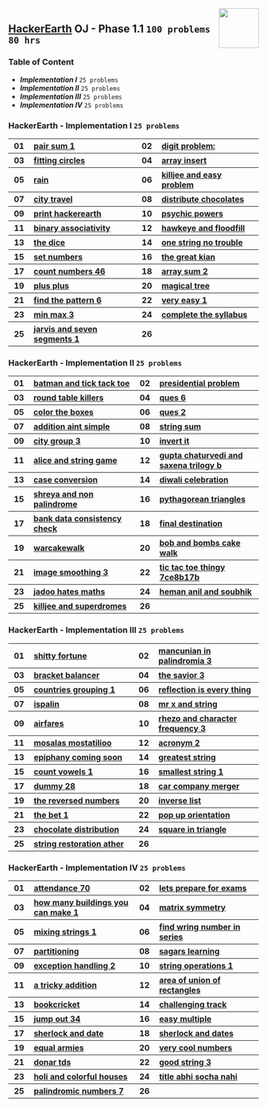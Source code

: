 <img align="right" width="80" src="https://github.com/cs-MohamedAyman/Problem-Solving-Training/blob/master/online-judges-logos/hackerearth.jpg">

## [HackerEarth](https://hackerearth.com/) OJ - Phase 1.1 `100 problems` `80 hrs`

### Table of Content

- ***Implementation I*** `25 problems`
- ***Implementation II*** `25 problems`
- ***Implementation III*** `25 problems`
- ***Implementation IV*** `25 problems`

### HackerEarth - Implementation I `25 problems`

<table>
    <tbody>
        <tr>
            <th align="center" width="50px">01</th><th align="left" width="550px"><a href="https://www.hackerearth.com/practice/data-structures/arrays/1-d/practice-problems/algorithm/pair-sum-1-0062d9ab/">pair sum 1</a></th>
            <th align="center" width="50px">02</th><th align="left" width="550px"><a href="https://www.hackerearth.com/practice/basic-programming/implementation/basics-of-implementation/practice-problems/algorithm/digit-problem/">digit problem:</a></th>
        </tr>
        <tr>
            <th align="center" width="50px">03</th><th align="left" width="550px"><a href="https://www.hackerearth.com/practice/basic-programming/implementation/basics-of-implementation/practice-problems/algorithm/fitting-circles-c00a5be3/">fitting circles</a></th>
            <th align="center" width="50px">04</th><th align="left" width="550px"><a href="https://www.hackerearth.com/practice/basic-programming/implementation/basics-of-implementation/practice-problems/algorithm/array-insert/">array insert</a></th>
        </tr>
        <tr>
            <th align="center" width="50px">05</th><th align="left" width="550px"><a href="https://www.hackerearth.com/practice/basic-programming/implementation/basics-of-implementation/practice-problems/algorithm/rain-41f57695/">rain</a></th>
            <th align="center" width="50px">06</th><th align="left" width="550px"><a href="https://www.hackerearth.com/practice/basic-programming/implementation/basics-of-implementation/practice-problems/approximate/killjee-and-easy-problem/">killjee and easy problem</a></th>
        </tr>
        <tr>
            <th align="center" width="50px">07</th><th align="left" width="550px"><a href="https://www.hackerearth.com/practice/basic-programming/implementation/basics-of-implementation/practice-problems/algorithm/city-travel-59bad87f/">city travel</a></th>
            <th align="center" width="50px">08</th><th align="left" width="550px"><a href="https://www.hackerearth.com/practice/basic-programming/implementation/basics-of-implementation/practice-problems/algorithm/distribute-chocolates-70c2c2ab/">distribute chocolates</a></th>
        </tr>
        <tr>
            <th align="center" width="50px">09</th><th align="left" width="550px"><a href="https://www.hackerearth.com/practice/basic-programming/implementation/basics-of-implementation/practice-problems/algorithm/print-hackerearth/">print hackerearth</a></th>
            <th align="center" width="50px">10</th><th align="left" width="550px"><a href="https://www.hackerearth.com/practice/basic-programming/implementation/basics-of-implementation/practice-problems/algorithm/psychic-powers/">psychic powers</a></th>
        </tr>
        <tr>
            <th align="center" width="50px">11</th><th align="left" width="550px"><a href="https://www.hackerearth.com/practice/basic-programming/implementation/basics-of-implementation/practice-problems/algorithm/binary-associativity-fc8ca73f/">binary associativity</a></th>
            <th align="center" width="50px">12</th><th align="left" width="550px"><a href="https://www.hackerearth.com/practice/basic-programming/implementation/basics-of-implementation/practice-problems/algorithm/hawkeye-and-floodfill/">hawkeye and floodfill</a></th>
        </tr>
        <tr>
            <th align="center" width="50px">13</th><th align="left" width="550px"><a href="https://www.hackerearth.com/practice/basic-programming/implementation/basics-of-implementation/practice-problems/algorithm/the-dice-d4dc5b11/">the dice</a></th>
            <th align="center" width="50px">14</th><th align="left" width="550px"><a href="https://www.hackerearth.com/practice/basic-programming/implementation/basics-of-implementation/practice-problems/algorithm/one-string-no-trouble-37037871/">one string no trouble</a></th>
        </tr>
        <tr>
            <th align="center" width="50px">15</th><th align="left" width="550px"><a href="https://www.hackerearth.com/practice/basic-programming/implementation/basics-of-implementation/practice-problems/algorithm/set-numbers-bea74f5a/">set numbers</a></th>
            <th align="center" width="50px">16</th><th align="left" width="550px"><a href="https://www.hackerearth.com/practice/basic-programming/implementation/basics-of-implementation/practice-problems/algorithm/the-great-kian/">the great kian</a></th>
        </tr>
        <tr>
            <th align="center" width="50px">17</th><th align="left" width="550px"><a href="https://www.hackerearth.com/practice/basic-programming/implementation/basics-of-implementation/practice-problems/algorithm/count-numbers-46/">count numbers 46</a></th>
            <th align="center" width="50px">18</th><th align="left" width="550px"><a href="https://www.hackerearth.com/practice/basic-programming/implementation/basics-of-implementation/practice-problems/algorithm/array-sum-2-725368ac/">array sum 2</a></th>
        </tr>
        <tr>
            <th align="center" width="50px">19</th><th align="left" width="550px"><a href="https://www.hackerearth.com/practice/basic-programming/implementation/basics-of-implementation/practice-problems/algorithm/plus-plus-60bcac48/">plus plus</a></th>
            <th align="center" width="50px">20</th><th align="left" width="550px"><a href="https://www.hackerearth.com/practice/basic-programming/implementation/basics-of-implementation/practice-problems/algorithm/magical-tree/">magical tree</a></th>
        </tr>
        <tr>
            <th align="center" width="50px">21</th><th align="left" width="550px"><a href="https://www.hackerearth.com/practice/basic-programming/implementation/basics-of-implementation/practice-problems/algorithm/find-the-pattern-6/">find the pattern 6</a></th>
            <th align="center" width="50px">22</th><th align="left" width="550px"><a href="https://www.hackerearth.com/practice/basic-programming/implementation/basics-of-implementation/practice-problems/algorithm/very-easy-1/">very easy 1</a></th>
        </tr>
        <tr>
            <th align="center" width="50px">23</th><th align="left" width="550px"><a href="https://www.hackerearth.com/practice/basic-programming/implementation/basics-of-implementation/practice-problems/algorithm/min-max-3/">min max 3</a></th>
            <th align="center" width="50px">24</th><th align="left" width="550px"><a href="https://www.hackerearth.com/practice/basic-programming/implementation/basics-of-implementation/practice-problems/algorithm/complete-the-syllabus/">complete the syllabus</a></th>
        </tr>
        <tr>
            <th align="center" width="50px">25</th><th align="left" width="550px"><a href="https://www.hackerearth.com/practice/basic-programming/implementation/basics-of-implementation/practice-problems/algorithm/jarvis-and-seven-segments-1/">jarvis and seven segments 1</a></th>
            <th align="center" width="50px">26</th><th align="left" width="550px"><a href=""></a></th>
        </tr>
    </tbody>
</table>

### HackerEarth - Implementation II `25 problems`

<table>
    <tbody>
        <tr>
            <th align="center" width="50px">01</th><th align="left" width="550px"><a href="https://www.hackerearth.com/practice/basic-programming/implementation/basics-of-implementation/practice-problems/algorithm/batman-and-tick-tack-toe/">batman and tick tack toe</a></th>
            <th align="center" width="50px">02</th><th align="left" width="550px"><a href="https://www.hackerearth.com/practice/basic-programming/implementation/basics-of-implementation/practice-problems/algorithm/presidential-problem/">presidential problem</a></th>
        </tr>
        <tr>
            <th align="center" width="50px">03</th><th align="left" width="550px"><a href="https://www.hackerearth.com/practice/basic-programming/implementation/basics-of-implementation/practice-problems/algorithm/round-table-killers-b7b93156/">round table killers</a></th>
            <th align="center" width="50px">04</th><th align="left" width="550px"><a href="https://www.hackerearth.com/practice/basic-programming/implementation/basics-of-implementation/practice-problems/algorithm/ques-6/">ques 6</a></th>
        </tr>
        <tr>
            <th align="center" width="50px">05</th><th align="left" width="550px"><a href="https://www.hackerearth.com/practice/basic-programming/implementation/basics-of-implementation/practice-problems/algorithm/color-the-boxes-47270a3b/">color the boxes</a></th>
            <th align="center" width="50px">06</th><th align="left" width="550px"><a href="https://www.hackerearth.com/practice/basic-programming/implementation/basics-of-implementation/practice-problems/algorithm/ques-2/">ques 2</a></th>
        </tr>
        <tr>
            <th align="center" width="50px">07</th><th align="left" width="550px"><a href="https://www.hackerearth.com/practice/basic-programming/implementation/basics-of-implementation/practice-problems/algorithm/addition-aint-simple/">addition aint simple</a></th>
            <th align="center" width="50px">08</th><th align="left" width="550px"><a href="https://www.hackerearth.com/practice/basic-programming/implementation/basics-of-implementation/practice-problems/algorithm/string-sum/">string sum</a></th>
        </tr>
        <tr>
            <th align="center" width="50px">09</th><th align="left" width="550px"><a href="https://www.hackerearth.com/practice/basic-programming/implementation/basics-of-implementation/practice-problems/algorithm/city-group-3/">city group 3</a></th>
            <th align="center" width="50px">10</th><th align="left" width="550px"><a href="https://www.hackerearth.com/practice/basic-programming/implementation/basics-of-implementation/practice-problems/algorithm/invert-it-b06fd53a/">invert it</a></th>
        </tr>
        <tr>
            <th align="center" width="50px">11</th><th align="left" width="550px"><a href="https://www.hackerearth.com/practice/basic-programming/implementation/basics-of-implementation/practice-problems/algorithm/alice-and-string-game-dbd6adc3/">alice and string game</a></th>
            <th align="center" width="50px">12</th><th align="left" width="550px"><a href="https://www.hackerearth.com/practice/basic-programming/implementation/basics-of-implementation/practice-problems/algorithm/gupta-chaturvedi-and-saxena-trilogy-b/">gupta chaturvedi and saxena trilogy b</a></th>
        </tr>
        <tr>
            <th align="center" width="50px">13</th><th align="left" width="550px"><a href="https://www.hackerearth.com/practice/basic-programming/implementation/basics-of-implementation/practice-problems/algorithm/case-conversion-d19fbcfe/">case conversion</a></th>
            <th align="center" width="50px">14</th><th align="left" width="550px"><a href="https://www.hackerearth.com/practice/basic-programming/implementation/basics-of-implementation/practice-problems/algorithm/diwali-celebration/">diwali celebration</a></th>
        </tr>
        <tr>
            <th align="center" width="50px">15</th><th align="left" width="550px"><a href="https://www.hackerearth.com/practice/basic-programming/implementation/basics-of-implementation/practice-problems/algorithm/shreya-and-non-palindrome/">shreya and non palindrome</a></th>
            <th align="center" width="50px">16</th><th align="left" width="550px"><a href="https://www.hackerearth.com/practice/basic-programming/implementation/basics-of-implementation/practice-problems/algorithm/pythagorean-triangles-0158a4c5/">pythagorean triangles</a></th>
        </tr>
        <tr>
            <th align="center" width="50px">17</th><th align="left" width="550px"><a href="https://www.hackerearth.com/practice/basic-programming/implementation/basics-of-implementation/practice-problems/approximate/bank-data-consistency-check-3899a127/">bank data consistency check</a></th>
            <th align="center" width="50px">18</th><th align="left" width="550px"><a href="https://www.hackerearth.com/practice/basic-programming/implementation/basics-of-implementation/practice-problems/algorithm/final-destination-cakewalk/">final destination</a></th>
        </tr>
        <tr>
            <th align="center" width="50px">19</th><th align="left" width="550px"><a href="https://www.hackerearth.com/practice/basic-programming/implementation/basics-of-implementation/practice-problems/algorithm/warcakewalk/">warcakewalk</a></th>
            <th align="center" width="50px">20</th><th align="left" width="550px"><a href="https://www.hackerearth.com/practice/basic-programming/implementation/basics-of-implementation/practice-problems/algorithm/bob-and-bombs-cake-walk/">bob and bombs cake walk</a></th>
        </tr>
        <tr>
            <th align="center" width="50px">21</th><th align="left" width="550px"><a href="https://www.hackerearth.com/practice/basic-programming/implementation/basics-of-implementation/practice-problems/algorithm/image-smoothing-3/">image smoothing 3</a></th>
            <th align="center" width="50px">22</th><th align="left" width="550px"><a href="https://www.hackerearth.com/practice/basic-programming/implementation/basics-of-implementation/practice-problems/algorithm/tic-tac-toe-thingy-7ce8b17b/">tic tac toe thingy 7ce8b17b</a></th>
        </tr>
        <tr>
            <th align="center" width="50px">23</th><th align="left" width="550px"><a href="https://www.hackerearth.com/practice/basic-programming/implementation/basics-of-implementation/practice-problems/golf/jadoo-hates-maths/">jadoo hates maths</a></th>
            <th align="center" width="50px">24</th><th align="left" width="550px"><a href="https://www.hackerearth.com/practice/basic-programming/implementation/basics-of-implementation/practice-problems/algorithm/heman-anil-and-soubhik/">heman anil and soubhik</a></th>
        </tr>
        <tr>
            <th align="center" width="50px">25</th><th align="left" width="550px"><a href="https://www.hackerearth.com/practice/basic-programming/implementation/basics-of-implementation/practice-problems/algorithm/killjee-and-superdromes-1f1d31c3/">killjee and superdromes</a></th>
            <th align="center" width="50px">26</th><th align="left" width="550px"><a href=""></a></th>
        </tr>
    </tbody>
</table>

### HackerEarth - Implementation III `25 problems`

<table>
    <tbody>
        <tr>
            <th align="center" width="50px">01</th><th align="left" width="550px"><a href="https://www.hackerearth.com/practice/basic-programming/implementation/basics-of-implementation/practice-problems/algorithm/shitty-fortune/">shitty fortune</a></th>
            <th align="center" width="50px">02</th><th align="left" width="550px"><a href="https://www.hackerearth.com/practice/basic-programming/implementation/basics-of-implementation/practice-problems/algorithm/mancunian-in-palindromia-3/">mancunian in palindromia 3</a></th>
        </tr>
        <tr>
            <th align="center" width="50px">03</th><th align="left" width="550px"><a href="https://www.hackerearth.com/practice/basic-programming/implementation/basics-of-implementation/practice-problems/algorithm/bracket-balancer-b9f56e12/">bracket balancer</a></th>
            <th align="center" width="50px">04</th><th align="left" width="550px"><a href="https://www.hackerearth.com/practice/basic-programming/implementation/basics-of-implementation/practice-problems/algorithm/the-savior-3/">the savior 3</a></th>
        </tr>
        <tr>
            <th align="center" width="50px">05</th><th align="left" width="550px"><a href="https://www.hackerearth.com/practice/basic-programming/implementation/basics-of-implementation/practice-problems/algorithm/countries-grouping-1-5b13620a/">countries grouping 1</a></th>
            <th align="center" width="50px">06</th><th align="left" width="550px"><a href="https://www.hackerearth.com/practice/basic-programming/implementation/basics-of-implementation/practice-problems/algorithm/reflection-is-every-thing-2fff0566/">reflection is every thing</a></th>
        </tr>
        <tr>
            <th align="center" width="50px">07</th><th align="left" width="550px"><a href="https://www.hackerearth.com/practice/basic-programming/implementation/basics-of-implementation/practice-problems/algorithm/ispalin/">ispalin</a></th>
            <th align="center" width="50px">08</th><th align="left" width="550px"><a href="https://www.hackerearth.com/practice/basic-programming/implementation/basics-of-implementation/practice-problems/algorithm/mr-x-and-string-4836920e/">mr x and string</a></th>
        </tr>
        <tr>
            <th align="center" width="50px">09</th><th align="left" width="550px"><a href="https://www.hackerearth.com/practice/basic-programming/implementation/basics-of-implementation/practice-problems/algorithm/airfares-dbef7f12/">airfares</a></th>
            <th align="center" width="50px">10</th><th align="left" width="550px"><a href="https://www.hackerearth.com/practice/basic-programming/implementation/basics-of-implementation/practice-problems/algorithm/rhezo-and-character-frequency-3/">rhezo and character frequency 3</a></th>
        </tr>
        <tr>
            <th align="center" width="50px">11</th><th align="left" width="550px"><a href="https://www.hackerearth.com/practice/basic-programming/implementation/basics-of-implementation/practice-problems/algorithm/mosalas-mostatilioo-f012275c/">mosalas mostatilioo</a></th>
            <th align="center" width="50px">12</th><th align="left" width="550px"><a href="https://www.hackerearth.com/practice/basic-programming/implementation/basics-of-implementation/practice-problems/algorithm/acronym-2/">acronym 2</a></th>
        </tr>
        <tr>
            <th align="center" width="50px">13</th><th align="left" width="550px"><a href="https://www.hackerearth.com/practice/basic-programming/implementation/basics-of-implementation/practice-problems/algorithm/epiphany-coming-soon-43c4af4b/">epiphany coming soon</a></th>
            <th align="center" width="50px">14</th><th align="left" width="550px"><a href="https://www.hackerearth.com/practice/basic-programming/implementation/basics-of-implementation/practice-problems/algorithm/greatest-string-fcf3e37c/">greatest string</a></th>
        </tr>
        <tr>
            <th align="center" width="50px">15</th><th align="left" width="550px"><a href="https://www.hackerearth.com/practice/basic-programming/implementation/basics-of-implementation/practice-problems/algorithm/count-vowels-1-1da7c4d0/">count vowels 1</a></th>
            <th align="center" width="50px">16</th><th align="left" width="550px"><a href="https://www.hackerearth.com/practice/basic-programming/implementation/basics-of-implementation/practice-problems/algorithm/smallest-string-1-ab268aff/">smallest string 1</a></th>
        </tr>
        <tr>
            <th align="center" width="50px">17</th><th align="left" width="550px"><a href="https://www.hackerearth.com/practice/basic-programming/implementation/basics-of-implementation/practice-problems/algorithm/dummy-28/">dummy 28</a></th>
            <th align="center" width="50px">18</th><th align="left" width="550px"><a href="https://www.hackerearth.com/practice/basic-programming/implementation/basics-of-implementation/practice-problems/algorithm/car-company-merger-125475cc/">car company merger</a></th>
        </tr>
        <tr>
            <th align="center" width="50px">19</th><th align="left" width="550px"><a href="https://www.hackerearth.com/practice/basic-programming/implementation/basics-of-implementation/practice-problems/algorithm/the-reversed-numbers/">the reversed numbers</a></th>
            <th align="center" width="50px">20</th><th align="left" width="550px"><a href="https://www.hackerearth.com/practice/basic-programming/implementation/basics-of-implementation/practice-problems/algorithm/inverse-list/">inverse list</a></th>
        </tr>
        <tr>
            <th align="center" width="50px">21</th><th align="left" width="550px"><a href="https://www.hackerearth.com/practice/basic-programming/implementation/basics-of-implementation/practice-problems/algorithm/the-bet-1-dbc1acde/">the bet 1</a></th>
            <th align="center" width="50px">22</th><th align="left" width="550px"><a href="https://www.hackerearth.com/practice/basic-programming/implementation/basics-of-implementation/practice-problems/algorithm/pop-up-orientation-de6cf0ee/">pop up orientation</a></th>
        </tr>
        <tr>
            <th align="center" width="50px">23</th><th align="left" width="550px"><a href="https://www.hackerearth.com/practice/basic-programming/implementation/basics-of-implementation/practice-problems/algorithm/chocolate-distribution-709f61ec/">chocolate distribution</a></th>
            <th align="center" width="50px">24</th><th align="left" width="550px"><a href="https://www.hackerearth.com/practice/basic-programming/implementation/basics-of-implementation/practice-problems/algorithm/square-in-triangle/">square in triangle</a></th>
        </tr>
        <tr>
            <th align="center" width="50px">25</th><th align="left" width="550px"><a href="https://www.hackerearth.com/practice/basic-programming/implementation/basics-of-implementation/practice-problems/algorithm/string-restoration-ather-b41289af/">string restoration ather</a></th>
            <th align="center" width="50px">26</th><th align="left" width="550px"><a href=""></a></th>
        </tr>
    </tbody>
</table>

### HackerEarth - Implementation IV `25 problems`

<table>
    <tbody>
        <tr>
            <th align="center" width="50px">01</th><th align="left" width="550px"><a href="https://www.hackerearth.com/practice/basic-programming/implementation/basics-of-implementation/practice-problems/algorithm/attendance-70-3369f484/">attendance 70</a></th>
            <th align="center" width="50px">02</th><th align="left" width="550px"><a href="https://www.hackerearth.com/practice/basic-programming/implementation/basics-of-implementation/practice-problems/algorithm/lets-prepare-for-exams-a7f00d14/">lets prepare for exams</a></th>
        </tr>
        <tr>
            <th align="center" width="50px">03</th><th align="left" width="550px"><a href="https://www.hackerearth.com/practice/basic-programming/implementation/basics-of-implementation/practice-problems/algorithm/how-many-buildings-you-can-make-1/">how many buildings you can make 1</a></th>
            <th align="center" width="50px">04</th><th align="left" width="550px"><a href="https://www.hackerearth.com/practice/basic-programming/implementation/basics-of-implementation/practice-problems/algorithm/matrix-symmetry/">matrix symmetry</a></th>
        </tr>
        <tr>
            <th align="center" width="50px">05</th><th align="left" width="550px"><a href="https://www.hackerearth.com/practice/basic-programming/implementation/basics-of-implementation/practice-problems/algorithm/mixing-strings-1/">mixing strings 1</a></th>
            <th align="center" width="50px">06</th><th align="left" width="550px"><a href="https://www.hackerearth.com/practice/basic-programming/implementation/basics-of-implementation/practice-problems/algorithm/find-wring-number-in-series/">find wring number in series</a></th>
        </tr>
        <tr>
            <th align="center" width="50px">07</th><th align="left" width="550px"><a href="https://www.hackerearth.com/practice/basic-programming/implementation/basics-of-implementation/practice-problems/algorithm/partitioning-bd4c9574/">partitioning</a></th>
            <th align="center" width="50px">08</th><th align="left" width="550px"><a href="https://www.hackerearth.com/practice/basic-programming/implementation/basics-of-implementation/practice-problems/algorithm/sagars-learning/">sagars learning</a></th>
        </tr>
        <tr>
            <th align="center" width="50px">09</th><th align="left" width="550px"><a href="https://www.hackerearth.com/practice/basic-programming/implementation/basics-of-implementation/practice-problems/algorithm/exception-handling-2-46f67551/">exception handling 2</a></th>
            <th align="center" width="50px">10</th><th align="left" width="550px"><a href="https://www.hackerearth.com/practice/basic-programming/implementation/basics-of-implementation/practice-problems/algorithm/string-operations-1-cd102cb6/">string operations 1</a></th>
        </tr>
        <tr>
            <th align="center" width="50px">11</th><th align="left" width="550px"><a href="https://www.hackerearth.com/practice/basic-programming/implementation/basics-of-implementation/practice-problems/algorithm/a-tricky-addition/">a tricky addition</a></th>
            <th align="center" width="50px">12</th><th align="left" width="550px"><a href="https://www.hackerearth.com/practice/basic-programming/implementation/basics-of-implementation/practice-problems/algorithm/area-of-union-of-rectangles/">area of union of rectangles</a></th>
        </tr>
        <tr>
            <th align="center" width="50px">13</th><th align="left" width="550px"><a href="https://www.hackerearth.com/practice/basic-programming/implementation/basics-of-implementation/practice-problems/algorithm/bookcricket-bd707e2d/">bookcricket</a></th>
            <th align="center" width="50px">14</th><th align="left" width="550px"><a href="https://www.hackerearth.com/practice/basic-programming/implementation/basics-of-implementation/practice-problems/algorithm/challenging-track-0d6a36ad/">challenging track</a></th>
        </tr>
        <tr>
            <th align="center" width="50px">15</th><th align="left" width="550px"><a href="https://www.hackerearth.com/practice/basic-programming/implementation/basics-of-implementation/practice-problems/algorithm/jump-out-34/">jump out 34</a></th>
            <th align="center" width="50px">16</th><th align="left" width="550px"><a href="https://www.hackerearth.com/practice/basic-programming/implementation/basics-of-implementation/practice-problems/algorithm/easy-multiple/">easy multiple</a></th>
        </tr>
        <tr>
            <th align="center" width="50px">17</th><th align="left" width="550px"><a href="https://www.hackerearth.com/practice/basic-programming/implementation/basics-of-implementation/practice-problems/algorithm/sherlock-and-date/">sherlock and date</a></th>
            <th align="center" width="50px">18</th><th align="left" width="550px"><a href="https://www.hackerearth.com/practice/basic-programming/implementation/basics-of-implementation/practice-problems/algorithm/sherlock-and-dates/">sherlock and dates</a></th>
        </tr>
        <tr>
            <th align="center" width="50px">19</th><th align="left" width="550px"><a href="https://www.hackerearth.com/practice/basic-programming/implementation/basics-of-implementation/practice-problems/algorithm/equal-armies/">equal armies</a></th>
            <th align="center" width="50px">20</th><th align="left" width="550px"><a href="https://www.hackerearth.com/practice/basic-programming/implementation/basics-of-implementation/practice-problems/algorithm/very-cool-numbers/">very cool numbers</a></th>
        </tr>
        <tr>
            <th align="center" width="50px">21</th><th align="left" width="550px"><a href="https://www.hackerearth.com/practice/basic-programming/implementation/basics-of-implementation/practice-problems/algorithm/donar-tds/">donar tds</a></th>
            <th align="center" width="50px">22</th><th align="left" width="550px"><a href="https://www.hackerearth.com/practice/basic-programming/implementation/basics-of-implementation/practice-problems/algorithm/good-string-3/">good string 3</a></th>
        </tr>
        <tr>
            <th align="center" width="50px">23</th><th align="left" width="550px"><a href="https://www.hackerearth.com/practice/basic-programming/implementation/basics-of-implementation/practice-problems/algorithm/holi-and-colorful-houses-eb2049cb/">holi and colorful houses</a></th>
            <th align="center" width="50px">24</th><th align="left" width="550px"><a href="https://www.hackerearth.com/practice/basic-programming/implementation/basics-of-implementation/practice-problems/algorithm/title-abhi-socha-nahi/">title abhi socha nahi</a></th>
        </tr>
        <tr>
            <th align="center" width="50px">25</th><th align="left" width="550px"><a href="https://www.hackerearth.com/practice/basic-programming/implementation/basics-of-implementation/practice-problems/algorithm/palindromic-numbers-7/">palindromic numbers 7</a></th>
            <th align="center" width="50px">26</th><th align="left" width="550px"><a href=""></a></th>
        </tr>
    </tbody>
</table>
